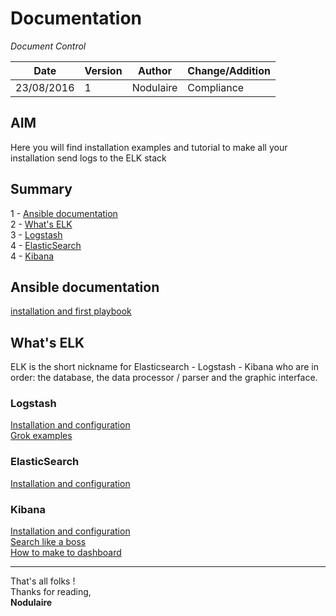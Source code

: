 # Documentation

*Document Control*    

|  Date | Version  | Author  | Change/Addition  |
|---|---|---|---|
| 23/08/2016  | 1 | Nodulaire  |  Compliance  |

## AIM

Here you will find installation examples and tutorial to make all your installation send logs to the ELK stack

## Summary
1 - [Ansible documentation](#ansible-documentation)  
2 - [What's ELK](#whats-elk)  
3 - [Logstash](#logstash)  
4 - [ElasticSearch](#elasticsearch)  
4 - [Kibana](#kibana)  


## Ansible documentation

[installation and first playbook](Installation)  

## What's ELK

ELK is the short nickname for Elasticsearch - Logstash - Kibana who are in order: the database, the data processor / parser and the graphic interface.

### Logstash

[Installation and configuration](Installation/INM-InstallationManual.md)    
[Grok examples]()   

### ElasticSearch

[Installation and configuration](Installation/INM-InstallationManual.md)   


### Kibana
[Installation and configuration](Installation/INM-InstallationManual.md)  
[Search like a boss]()  
[How to make to dashboard]()  

---

That's all folks !  
Thanks for reading,  
**Nodulaire**
